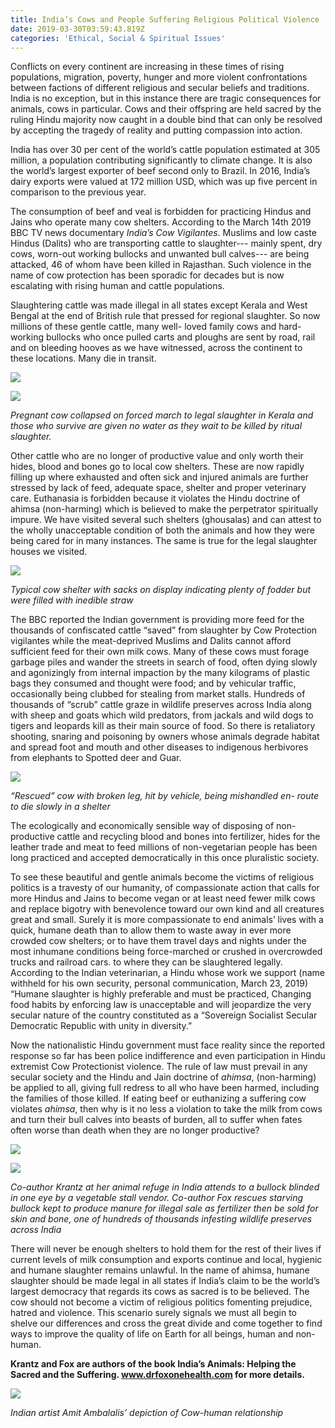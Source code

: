 ```yaml
---
title: India’s Cows and People Suffering Religious Political Violence
date: 2019-03-30T03:59:43.819Z
categories: 'Ethical, Social & Spiritual Issues'
---
```

Conflicts on every continent are increasing in these times of rising populations, migration, poverty, hunger and more violent confrontations between factions of different religious and secular beliefs and traditions. India is no exception, but in this instance there are tragic consequences for animals, cows in particular. Cows and their offspring are held sacred by the ruling Hindu majority now caught in a double bind that can only be resolved by accepting the tragedy of reality and putting compassion into action.

India has over 30 per cent of the world’s cattle population estimated at 305 million, a population contributing significantly to climate change. It is also the world’s largest exporter of beef second only to Brazil. In 2016, India’s dairy exports were valued at 172 million USD, which was up five percent in comparison to the previous year. 

The consumption of beef and veal is forbidden for practicing Hindus and Jains who operate many cow shelters. According to the March 14th 2019 BBC TV news documentary _India’s Cow Vigilantes_. Muslims and low caste Hindus (Dalits) who are transporting cattle to slaughter--- mainly spent, dry cows, worn-out working bullocks and unwanted bull calves--- are being attacked, 46 of whom have been killed in Rajasthan. Such violence in the name of cow protection has been sporadic for decades but is now escalating with rising human and cattle populations. 

Slaughtering cattle was made illegal in all states except Kerala and West Bengal at the end of British rule that pressed for regional slaughter. So now millions of these gentle cattle, many well- loved family cows and hard-working bullocks who once pulled carts and ploughs are sent by road, rail and on bleeding hooves as we have witnessed, across the continent to these locations. Many die in transit.

![](/img/indias-cows-1.jpg)

![](/img/indias-cows-2.jpg)

_Pregnant cow collapsed on forced march to legal slaughter in Kerala and those who survive are given no water as they wait to be killed by ritual slaughter._

Other cattle who are no longer of productive value and only worth their hides, blood and bones go to local cow shelters. These are now rapidly filling up where exhausted and often sick and injured animals are further stressed by lack of feed, adequate space, shelter and proper veterinary care. Euthanasia is forbidden because it violates the Hindu doctrine of ahimsa (non-harming) which is believed to make the perpetrator spiritually impure. We have visited several such shelters (ghousalas) and can attest to the wholly unacceptable condition of both the animals and how they were being cared for in many instances. The same is true for the legal slaughter houses we visited.

![](/img/indias-cows-3.jpg)

_Typical cow shelter with sacks on display indicating plenty of fodder but were filled with inedible straw_

The BBC reported the Indian government is providing more feed for the thousands of confiscated cattle “saved” from slaughter by Cow Protection vigilantes while the meat-deprived Muslims and Dalits cannot afford sufficient feed for their own milk cows. Many of these cows must forage garbage piles and wander the streets in search of food, often dying slowly and agonizingly from internal impaction by the many kilograms of plastic bags they consumed and thought were food; and by vehicular traffic, occasionally being clubbed for stealing from market stalls.   Hundreds of thousands of “scrub” cattle graze in wildlife preserves across India along with sheep and goats which wild predators, from jackals and wild dogs to tigers and leopards kill as their main source of food. So there is retaliatory shooting, snaring and poisoning by owners whose animals degrade habitat and spread foot and mouth and other diseases to indigenous herbivores from elephants to Spotted deer and Guar. 

![](/img/indias-cows-4.jpg)

_“Rescued” cow with broken leg, hit by vehicle, being mishandled en- route to die slowly in a shelter_

The ecologically and economically sensible way of disposing of non-productive cattle and recycling blood and bones into fertilizer, hides for the leather trade and meat to feed millions of non-vegetarian people has been long practiced and accepted democratically in this once pluralistic society. 

To see these beautiful and gentle animals become the victims of religious politics is a travesty of our humanity, of compassionate action that calls for more Hindus and Jains to become vegan or at least need fewer milk cows and replace bigotry with benevolence toward our own kind and all creatures great and small. Surely it is more compassionate to end animals’ lives with a quick, humane death than to allow them to waste away in ever more crowded cow shelters; or to have them travel days and nights under the most inhumane conditions being force-marched or crushed in overcrowded trucks and railroad cars. to where they can be slaughtered legally. According to the Indian veterinarian, a Hindu whose work we support (name withheld for his own security, personal communication, March 23, 2019) “Humane slaughter is highly preferable and must be practiced, Changing food habits by enforcing law is unacceptable and will jeopardize the very secular nature of the country constituted as a “Sovereign Socialist Secular Democratic Republic with unity in diversity.” 

Now the nationalistic Hindu government must face reality since the reported response so far has been police indifference and even participation in Hindu extremist Cow Protectionist violence. The rule of law must prevail in any secular society and the Hindu and Jain doctrine of _ahimsa_, (non-harming) be applied to all, giving full redress to all who have been harmed, including the families of those killed. If eating beef or euthanizing a suffering cow violates _ahimsa_, then why is it no less a violation to take the milk from cows and turn their bull calves into beasts of burden, all to suffer when fates often worse than death when they are no longer productive?

![](/img/indias-cows-5.jpg)

![](/img/indias-cows-6.jpg)

_Co-author Krantz at her animal refuge in India attends to a bullock blinded in one eye by a vegetable stall vendor. Co-author Fox rescues starving bullock kept to produce manure for illegal sale as fertilizer then be sold for skin and bone, one of hundreds of thousands infesting wildlife preserves across India_

There will never be enough shelters to hold them for the rest of their lives if current levels of milk consumption and exports continue and local, hygienic and humane slaughter remains unlawful. In the name of ahimsa, humane slaughter should be made legal in all states if India’s claim to be the world’s largest democracy that regards its cows as sacred is to be believed. The cow should not become a victim of religious politics fomenting prejudice, hatred and violence. This scenario surely signals we must all begin to shelve our differences and cross the great divide and come together to find ways to improve the quality of life on Earth for all beings, human and non-human.

**Krantz and Fox are authors of the book India’s Animals: Helping the Sacred and the Suffering. www.drfoxonehealth.com for more details.**

![](/img/indias-cows-7.jpg)

_Indian artist Amit Ambalalis’ depiction of Cow-human relationship_
